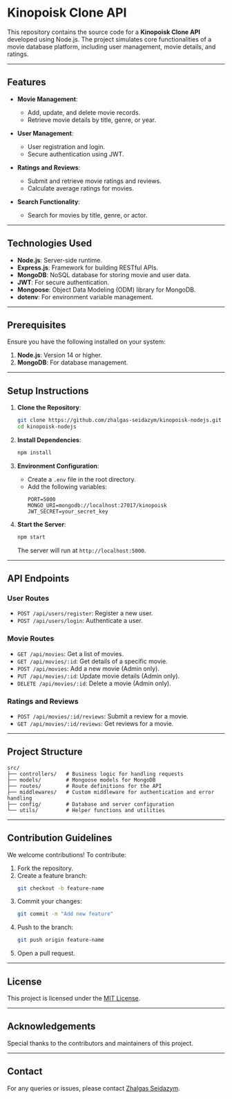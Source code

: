 # Kinopoisk Clone API

This repository contains the source code for a **Kinopoisk Clone API** developed using Node.js. The project simulates core functionalities of a movie database platform, including user management, movie details, and ratings.

---

## Features

- **Movie Management**:
  - Add, update, and delete movie records.
  - Retrieve movie details by title, genre, or year.

- **User Management**:
  - User registration and login.
  - Secure authentication using JWT.

- **Ratings and Reviews**:
  - Submit and retrieve movie ratings and reviews.
  - Calculate average ratings for movies.

- **Search Functionality**:
  - Search for movies by title, genre, or actor.

---

## Technologies Used

- **Node.js**: Server-side runtime.
- **Express.js**: Framework for building RESTful APIs.
- **MongoDB**: NoSQL database for storing movie and user data.
- **JWT**: For secure authentication.
- **Mongoose**: Object Data Modeling (ODM) library for MongoDB.
- **dotenv**: For environment variable management.

---

## Prerequisites

Ensure you have the following installed on your system:

1. **Node.js**: Version 14 or higher.
2. **MongoDB**: For database management.

---

## Setup Instructions

1. **Clone the Repository**:
   ```bash
   git clone https://github.com/zhalgas-seidazym/kinopoisk-nodejs.git
   cd kinopoisk-nodejs
   ```

2. **Install Dependencies**:
   ```bash
   npm install
   ```

3. **Environment Configuration**:
   - Create a `.env` file in the root directory.
   - Add the following variables:
     ```env
     PORT=5000
     MONGO_URI=mongodb://localhost:27017/kinopoisk
     JWT_SECRET=your_secret_key
     ```

4. **Start the Server**:
   ```bash
   npm start
   ```
   The server will run at `http://localhost:5000`.

---

## API Endpoints

### User Routes

- `POST /api/users/register`: Register a new user.
- `POST /api/users/login`: Authenticate a user.

### Movie Routes

- `GET /api/movies`: Get a list of movies.
- `GET /api/movies/:id`: Get details of a specific movie.
- `POST /api/movies`: Add a new movie (Admin only).
- `PUT /api/movies/:id`: Update movie details (Admin only).
- `DELETE /api/movies/:id`: Delete a movie (Admin only).

### Ratings and Reviews

- `POST /api/movies/:id/reviews`: Submit a review for a movie.
- `GET /api/movies/:id/reviews`: Get reviews for a movie.

---

## Project Structure

```plaintext
src/
├── controllers/   # Business logic for handling requests
├── models/        # Mongoose models for MongoDB
├── routes/        # Route definitions for the API
├── middlewares/   # Custom middleware for authentication and error handling
├── config/        # Database and server configuration
└── utils/         # Helper functions and utilities
```

---

## Contribution Guidelines

We welcome contributions! To contribute:

1. Fork the repository.
2. Create a feature branch:
   ```bash
   git checkout -b feature-name
   ```
3. Commit your changes:
   ```bash
   git commit -m "Add new feature"
   ```
4. Push to the branch:
   ```bash
   git push origin feature-name
   ```
5. Open a pull request.

---

## License

This project is licensed under the [MIT License](LICENSE).

---

## Acknowledgements

Special thanks to the contributors and maintainers of this project.

---

## Contact

For any queries or issues, please contact [Zhalgas Seidazym](https://github.com/zhalgas-seidazym).
